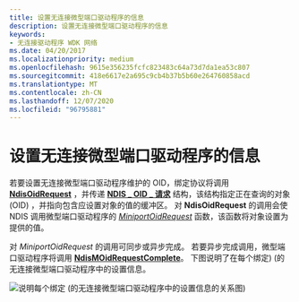 ```yaml
---
title: 设置无连接微型端口驱动程序的信息
description: 设置无连接微型端口驱动程序的信息
keywords:
- 无连接驱动程序 WDK 网络
ms.date: 04/20/2017
ms.localizationpriority: medium
ms.openlocfilehash: 9615e356235fcfc823483c64a73d7da1ea53c807
ms.sourcegitcommit: 418e6617e2a695c9cb4b37b5b60e264760858acd
ms.translationtype: MT
ms.contentlocale: zh-CN
ms.lasthandoff: 12/07/2020
ms.locfileid: "96795881"
---
```

# <a name="setting-information-for-a-connectionless-miniport-driver"></a>设置无连接微型端口驱动程序的信息





若要设置无连接微型端口驱动程序维护的 OID，绑定协议将调用 [**NdisOidRequest**](/windows-hardware/drivers/ddi/ndis/nf-ndis-ndisoidrequest) ，并传递 [**NDIS \_ OID \_ 请求**](/windows-hardware/drivers/ddi/ndis/ns-ndis-_ndis_oid_request) 结构，该结构指定正在查询的对象 (OID) ，并指向包含应设置对象的值的缓冲区。 对 **NdisOidRequest** 的调用会使 NDIS 调用微型端口驱动程序的 [*MiniportOidRequest*](/windows-hardware/drivers/ddi/ndis/nc-ndis-miniport_oid_request) 函数，该函数将对象设置为提供的值。

对 *MiniportOidRequest* 的调用可同步或异步完成。 若要异步完成调用，微型端口驱动程序将调用 [**NdisMOidRequestComplete**](/windows-hardware/drivers/ddi/ndis/nf-ndis-ndismoidrequestcomplete)。 下图说明了在每个绑定)  (的无连接微型端口驱动程序中的设置信息。

![说明每个绑定 (的无连接微型端口驱动程序中的设置信息的关系图) ](images/fig5-4.png)

 

